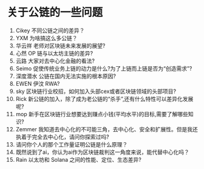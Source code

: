 # 关于公链的一些问题
1. Cikey  不同公链之间的差异？
2. YXM 为啥搞这么多公链？
3. 华云祥 老师对区块链未来发展的展望?
4. 心然 OP 链与以太坊主链的差异?
5. 云路 大家对去中心化金融的看法?
6. Seimo 促使传统业务上链的动力是什么?为了上链而上链是否为“创造需求”?
7. 深度潜水 公链在国内无法实施的根本原因?
8. EWEN 伊汶 RWA?
9. sky 区块链行业校招，如何加入头部cex或者区块链领域的头部项目?
10. Rick 新公链的加入，除了成为老公链的“杀手”,还有什么特性可以差异化发展呢?
11. mop 新手在区块链行业想要达到赚点小钱(平均水平)的目标,需要了解哪些知识?
12. Zemmer 我知道去中心化的不可能三角，去中心化、安全和扩展性。但是我还执着于完全去中心化，请问你探索过吗?
13. 请问你个人的那个工作量证明公链是什么原理？
14. 既然说到了ai，你认为ai作为区块链裁判这一角度来说，能代替中心化吗？
15. Rain 以太坊和 Solana 之间的性能、定位、生态差异?